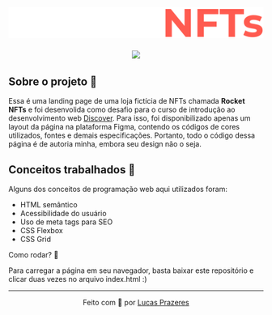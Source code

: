 <h1 align=center>
  <img src="./public/assets/logo.svg" alt="Rocket NFTs">
</h1>

<div align=center>
  <img src=".github/demo.gif" width="600">
</div>


## Sobre o projeto 🤯

Essa é uma landing page de uma loja fictícia de NFTs chamada **Rocket NFTs** e foi desenvolida como desafio para o curso de introdução ao desenvolvimento web [Discover](https://app.rocketseat.com.br/discover). Para isso, foi disponibilizado apenas um layout da página na plataforma Figma, contendo os códigos de cores utilizados, fontes e demais especificações. Portanto, todo o 
código dessa página é de autoria minha, embora seu design não o seja.</p>

## Conceitos trabalhados 🚀

Alguns dos conceitos de programação web aqui utilizados foram:

 - HTML semântico
 - Acessibilidade do usuário
 - Uso de meta tags para SEO
 - CSS Flexbox
 - CSS Grid

Como rodar? 🤔

Para carregar a página em seu navegador, basta baixar este repositório e clicar
duas vezes no arquivo index.html :)

---

<div align=center>Feito com 🧡 por <a href="https://www.linkedin.com/in/lucas-prazeres/">Lucas Prazeres</a><div>